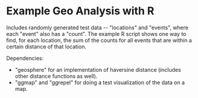 # Example Geo Analysis with R

Includes randomly generated test data -- "locations" and "events", where each "event" also has a "count". The example R script shows one way to find, for each location, the sum of the counts for all events that are within a certain distance of that location.

Dependencies:

- "geosphere" for an implementation of haversine distance (includes other distance functions as well).
- "ggmap" and "ggrepel" for doing a test visualization of the data on a map.
